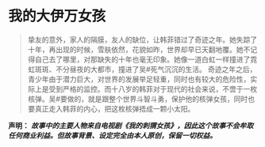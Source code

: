 # 我的大伊万女孩
>挚友的意外，家人的隔膜，友人的缺位，让韩菲错过了奇迹之年。她失踪了十年，再出现的时候，雪肤依然，花貌如昨，世界却早已天翻地覆。她不记得自己去了哪里，对那缺失的十年也毫无印象。她像一道白虹一样撞进了霓虹斑斑、不分昼夜的大都市，撞进了吴#死气沉沉的生活。
>奇迹之年之后，青少年由于潜力巨大，对世界的发展举足轻重，同时也有较大的危险性，实际上是受到严格的监控。而十八岁的韩菲对于现代的社会来说，不啻于一枚核弹。吴#要做的，就是跟整个世界斗智斗勇，保护他的核弹女孩，同时也要真正走入韩菲的内心，把这枚核弹捂成一颗小太阳。

**声明：**
***故事中的主要人物来自电视剧《我的刺猬女孩》，因此这个故事不会牟取任何商业利益。但故事背景、设定完全由本人原创，保留一切权益。***



